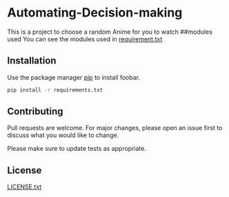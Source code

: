 # Automating-Decision-making

This is a project to choose a random Anime for you to watch
##modules used
You can see the modules used in [requirement.txt](https://github.com/Enderboy2/Automating-Decision-making/blob/main/requirements.txt)

## Installation

Use the package manager [pip](https://pip.pypa.io/en/stable/) to install foobar.

```bash
pip install -r requirements.txt
```

## Contributing

Pull requests are welcome. For major changes, please open an issue first
to discuss what you would like to change.

Please make sure to update tests as appropriate.

## License

[LICENSE.txt](https://github.com/Enderboy2/Automating-Decision-making/blob/main/LICENSE)
